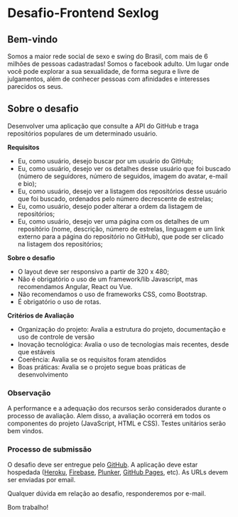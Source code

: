 # Desafio-Frontend Sexlog

## Bem-vindo

Somos a maior rede social de sexo e swing do Brasil, com mais de 6 milhões de pessoas cadastradas! Somos o facebook adulto. Um lugar onde você pode explorar a sua sexualidade, de forma segura e livre de julgamentos, além de conhecer pessoas com afinidades e interesses parecidos os seus.

## Sobre o desafio

Desenvolver uma aplicação que consulte a API do GitHub e traga repositórios populares de um determinado usuário.

**Requisitos**

* Eu, como usuário, desejo buscar por um usuário do GitHub;
* Eu, como usuário, desejo ver os detalhes desse usuário que foi buscado (número de seguidores, número de seguidos, imagem do avatar, e-mail e bio);
* Eu, como usuário, desejo ver a listagem dos repositórios desse usuário que foi buscado, ordenados pelo número decrescente de estrelas;
* Eu, como usuário, desejo poder alterar a ordem da listagem de repositórios;
* Eu, como usuário, desejo ver uma página com os detalhes de um repositório (nome, descrição, número de estrelas, linguagem e um link externo para a página do repositório no GitHub), que pode ser clicado na listagem dos repositórios;

**Sobre o desafio**

* O layout deve ser responsivo a partir de 320 x 480;
* Não é obrigatório o uso de um framework/lib Javascript, mas recomendamos Angular, React ou Vue.
* Não recomendamos o uso de frameworks CSS, como Bootstrap.
* É obrigatório o uso de rotas.

**Critérios de Avaliação**

* Organização do projeto: Avalia a estrutura do projeto, documentação e uso de controle de versão
* Inovação tecnológica: Avalia o uso de tecnologias mais recentes, desde que estáveis
* Coerência: Avalia se os requisitos foram atendidos
* Boas práticas: Avalia se o projeto segue boas práticas de desenvolvimento

### **Observação** ###
A performance e a adequação dos recursos serão considerados durante o processo de avaliação. Alem disso, a avaliação ocorrerá em todos os componentes do projeto (JavaScript, HTML e CSS). Testes unitários serão bem vindos.

### **Processo de submissão** ###

O desafio deve ser entregue pelo [GitHub](http://github.com/). A aplicação deve estar hospedada ([Heroku](https://www.heroku.com/), [Firebase](https://www.firebase.com/), [Plunker](https://plnkr.co/), [GitHub Pages](https://pages.github.com/), etc). As URLs devem ser enviadas por email.

Qualquer dúvida em relação ao desafio, responderemos por e-mail.

Bom trabalho!
